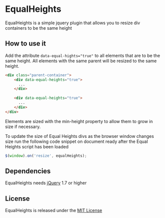 EqualHeights
============

EqualHeights is a simple jquery plugin that allows you to resize div containers to be the same height

## How to use it

Add the attribute `data-equal-hights="true"` to all elements that are to be the same height.  All elements with the same parent will be resized to the same height.

```html
<div class="parent-container">
	<div data-equal-heights="true">
	  ...
	</div>
	
	<div data-equal-heights="true">
	  ...
	</div>
</div>
```
Elements are sized with the min-height property to allow them to grow in size if necessary.

To update the size of Equal Heights divs as the browser window changes size run the following code snippet on document ready after the Equal Heights script has been loaded

```javascript
$(window).on('resize', equalHeights);
```

## Dependencies
EqualHeights needs [jQuery](http://jquery.com/) 1.7 or higher

## License
EqualHeights is released under the [MIT License](http://mit-license.org/)
